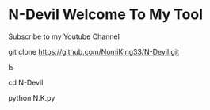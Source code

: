 # N-Devil Welcome To My Tool
Subscribe to my Youtube Channel

git clone https://github.com/NomiKing33/N-Devil.git

ls

cd N-Devil

python N.K.py
